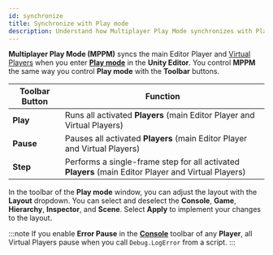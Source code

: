 ```yaml
---
id: synchronize
title: Synchronize with Play mode
description: Understand how Multiplayer Play Mode synchronizes with Play mode for multiplayer testing.
---
```


**Multiplayer Play Mode (MPPM)** syncs the main Editor Player and [Virtual Players](../virtual-players) when you enter [**Play mode**](https://docs.unity3d.com/Manual/GameView.html) in the **Unity Editor**. You control **MPPM** the same way you control **Play mode** with the **Toolbar** buttons.

| Toolbar Button | Function |
| --- | --- |
| **Play** | Runs all activated **Players** (main Editor Player and Virtual Players) |
| **Pause** | Pauses all activated **Players** (main Editor Player and Virtual Players) |
| **Step** | Performs a single-frame step for all activated **Players** (main Editor Player and Virtual Players) |

In the toolbar of the **Play mode** window, you can adjust the layout with the **Layout** dropdown. You can select and deselect the **Console**, **Game**, **Hierarchy**, **Inspector**, and **Scene**. Select **Apply** to implement your changes to the layout.

:::note
If you enable **Error Pause** in the [**Console**](https://docs.unity3d.com/Manual/Console.html) toolbar of any **Player**, all Virtual Players pause when you call `Debug.LogError` from a script.
:::